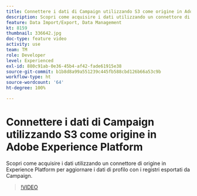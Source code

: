 ```yaml
---
title: Connettere i dati di Campaign utilizzando S3 come origine in Adobe Experience Platform
description: Scopri come acquisire i dati utilizzando un connettore di origine in Experience Platform per aggiornare i dati di profilo con i registri esportati da Campaign.
feature: Data Import/Export, Data Management
kt: 8159
thumbnail: 336642.jpg
doc-type: feature video
activity: use
team: TM
role: Developer
level: Experienced
exl-id: 880c91ab-0e36-45b4-af42-fade61915e38
source-git-commit: b1b8d8a99a551239c445fb588cbd126b66a53c9b
workflow-type: ht
source-wordcount: '64'
ht-degree: 100%

---
```


# Connettere i dati di Campaign utilizzando S3 come origine in Adobe Experience Platform

Scopri come acquisire i dati utilizzando un connettore di origine in Experience Platform per aggiornare i dati di profilo con i registri esportati da Campaign.

>[!VIDEO](https://video.tv.adobe.com/v/336642?quality=12&learn=on)
